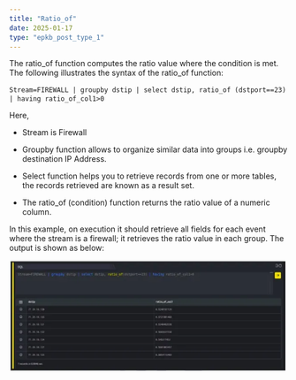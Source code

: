 ```yaml
---
title: "Ratio_of"
date: 2025-01-17
type: "epkb_post_type_1"
---
```


The ratio\_of function computes the ratio value where the condition is met. The following illustrates the syntax of the ratio\_of function:

```
Stream=FIREWALL | groupby dstip | select dstip, ratio_of (dstport==23) | having ratio_of_col1>0
```

Here,

- Stream is Firewall

- Groupby function allows to organize similar data into groups i.e. groupby destination IP Address.

- Select function helps you to retrieve records from one or more tables, the records retrieved are known as a result set.

- The ratio\_of (condition) function returns the ratio value of a numeric column.

In this example, on execution it should retrieve all fields for each event where the stream is a firewall; it retrieves the ratio value in each group. The output is shown as below:

![image 1-Dec-05-2023-12-47-17-7912-PM](./Images/images%20ratio_of/image201-Dec-05-2023-12-47-17-7912-PM.webp)

